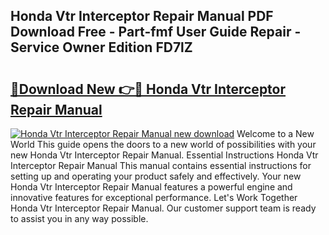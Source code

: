 ## Honda Vtr Interceptor Repair Manual PDF Download Free - Part-fmf User Guide Repair - Service Owner Edition FD7lZ

# <h2><a href="http://bc54239.oget.top/?id=Honda+Vtr+Interceptor+Repair+Manual">🔗Download New 👉🔴 Honda Vtr Interceptor Repair Manual</a></h2>

[![Honda Vtr Interceptor Repair Manual new download](https://i.imgur.com/5g1atiW.png)](http://bc54239.oget.top/?id=Honda+Vtr+Interceptor+Repair+Manual)
Welcome to a New World This guide opens the doors to a new world of possibilities with your new Honda Vtr Interceptor Repair Manual. Essential Instructions Honda Vtr Interceptor Repair Manual This manual contains essential instructions for setting up and operating your product safely and effectively. Your new Honda Vtr Interceptor Repair Manual features a powerful engine and innovative features for exceptional performance. Let's Work Together Honda Vtr Interceptor Repair Manual. Our customer support team is ready to assist you in any way possible.
